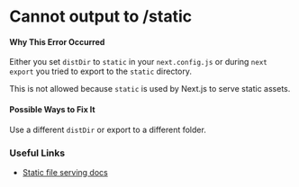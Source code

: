 Cannot output to /static
========================

#### Why This Error Occurred

Either you set `distDir` to `static` in your `next.config.js` or during `next export` you tried to export to the `static` directory.

This is not allowed because `static` is used by Next.js to serve static assets.

#### Possible Ways to Fix It

Use a different `distDir` or export to a different folder.

### Useful Links

-   [Static file serving docs](https://nextjs.org/docs/basic-features/static-file-serving)
